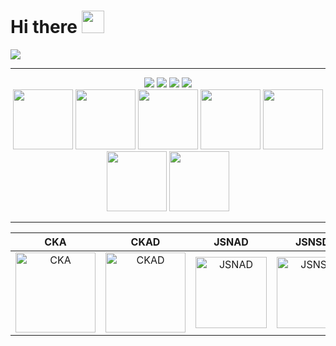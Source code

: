 # Hi there <img src="https://d.pr/i/1uBz4U+" width="36px">

<!--
**azamara/azamara** is a ✨ _special_ ✨ repository because its `README.md` (this file) appears on your GitHub profile.

Here are some ideas to get you started:

- 🔭 I’m currently working on ...
- 🌱 I’m currently learning ...
- 👯 I’m looking to collaborate on ...
- 🤔 I’m looking for help with ...
- 💬 Ask me about ...
- 📫 How to reach me: ...
- 😄 Pronouns: ...
- ⚡ Fun fact: ...
-->

<div>
  <img src="https://github-profile-trophy.vercel.app/?username=azamara&theme=dracula&no-frame=true&margin-w=30" />
</div>

---


<div align="center">
  <a href="https://codetrace.com/users/azamara"><img src="https://codetrace.com/static/images/badges/front-end.svg" /></a>
  <a href="https://codetrace.com/users/azamara"><img src="https://codetrace.com/static/images/badges/mobile-dev.svg" /></a>
  <a href="https://codetrace.com/users/azamara"><img src="https://codetrace.com/static/images/badges/back-end.svg" /></a>
  <a href="https://codetrace.com/users/azamara"><img src="https://codetrace.com/static/images/badges/unit-testing.svg" /></a>
</div>

<div align="center">
  <a href="https://codetrace.com/users/azamara"><img width="96" src="https://codetrace.com/static/images/languages/typescript.svg" /></a>
  <a href="https://codetrace.com/users/azamara"><img width="96" src="https://codetrace.com/static/images/languages/javascript.svg" /></a>
  <a href="https://codetrace.com/users/azamara"><img width="96" src="https://codetrace.com/static/images/languages/rust.svg" /></a>
  <a href="https://codetrace.com/users/azamara"><img width="96" src="https://codetrace.com/static/images/languages/shell.svg" /></a>
  <a href="https://codetrace.com/users/azamara"><img width="96" src="https://codetrace.com/static/images/languages/swift.svg" /></a>
  <a href="https://codetrace.com/users/azamara"><img width="96" src="https://codetrace.com/static/images/languages/kotlin.svg" /></a>
  <a href="https://codetrace.com/users/azamara"><img width="96" src="https://codetrace.com/static/images/languages/go.svg" /></a>
</div>

---


CKA | CKAD | JSNAD | JSNSD | JavaScriptLandia 
:--: | :--: | :--: | :--: | :--: 
<a href="https://www.credly.com/badges/d242d39e-0493-4bba-8d9d-cf279daaed7d"><img src="https://d.pr/i/biywP9+" width="128px" alt="CKA"/></a> | <a href="https://www.credly.com/badges/b5d5aa65-2432-47df-9948-a6aa8d0c3766"><img src="https://d.pr/i/gYyHGE+" width="128px" alt="CKAD"/></a> | <a href="https://www.credly.com/badges/cf9c07bb-3c18-456f-b425-d5497a7c1778"><img src="https://images.credly.com/images/8ee45313-716a-4142-a9da-30adaaea0c12/Training_Badges_Master_Node-AppDev.png" width="114px" alt="JSNAD"/></a> | <a href="https://www.credly.com/badges/52a401c6-1046-4c71-9b16-5b4c17c37a93"><img src="https://images.credly.com/images/3c44b901-a2bd-41e7-8a10-24cba9ddd85d/Training_Badges_Master_Node-ServDev.png" width="114px" alt="JSNSD"/></a> | <a href="https://www.credly.com/badges/69da5cdf-32a8-404d-bc1b-5b6b2dfe09ef"><img src="https://images.credly.com/size/680x680/images/abf73960-edd2-4115-9ab9-e42e9fd967e9/JSLandia.png" width="114px" alt="JSNSD"/></a>
